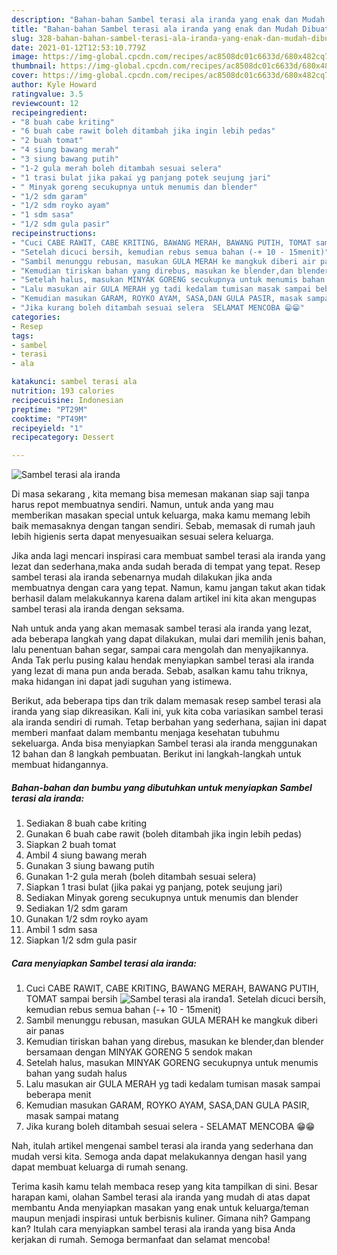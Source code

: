 ```yaml
---
description: "Bahan-bahan Sambel terasi ala iranda yang enak dan Mudah Dibuat"
title: "Bahan-bahan Sambel terasi ala iranda yang enak dan Mudah Dibuat"
slug: 328-bahan-bahan-sambel-terasi-ala-iranda-yang-enak-dan-mudah-dibuat
date: 2021-01-12T12:53:10.779Z
image: https://img-global.cpcdn.com/recipes/ac8508dc01c6633d/680x482cq70/sambel-terasi-ala-iranda-foto-resep-utama.jpg
thumbnail: https://img-global.cpcdn.com/recipes/ac8508dc01c6633d/680x482cq70/sambel-terasi-ala-iranda-foto-resep-utama.jpg
cover: https://img-global.cpcdn.com/recipes/ac8508dc01c6633d/680x482cq70/sambel-terasi-ala-iranda-foto-resep-utama.jpg
author: Kyle Howard
ratingvalue: 3.5
reviewcount: 12
recipeingredient:
- "8 buah cabe kriting"
- "6 buah cabe rawit boleh ditambah jika ingin lebih pedas"
- "2 buah tomat"
- "4 siung bawang merah"
- "3 siung bawang putih"
- "1-2 gula merah boleh ditambah sesuai selera"
- "1 trasi bulat jika pakai yg panjang potek seujung jari"
- " Minyak goreng secukupnya untuk menumis dan blender"
- "1/2 sdm garam"
- "1/2 sdm royko ayam"
- "1 sdm sasa"
- "1/2 sdm gula pasir"
recipeinstructions:
- "Cuci CABE RAWIT, CABE KRITING, BAWANG MERAH, BAWANG PUTIH, TOMAT sampai bersih"
- "Setelah dicuci bersih, kemudian rebus semua bahan (-+ 10 - 15menit)"
- "Sambil menunggu rebusan, masukan GULA MERAH ke mangkuk diberi air panas"
- "Kemudian tiriskan bahan yang direbus, masukan ke blender,dan blender bersamaan dengan MINYAK GORENG 5 sendok makan"
- "Setelah halus, masukan MINYAK GORENG secukupnya untuk menumis bahan yang sudah halus"
- "Lalu masukan air GULA MERAH yg tadi kedalam tumisan masak sampai beberapa menit"
- "Kemudian masukan GARAM, ROYKO AYAM, SASA,DAN GULA PASIR, masak sampai matang"
- "Jika kurang boleh ditambah sesuai selera  SELAMAT MENCOBA 😁😁"
categories:
- Resep
tags:
- sambel
- terasi
- ala

katakunci: sambel terasi ala 
nutrition: 193 calories
recipecuisine: Indonesian
preptime: "PT29M"
cooktime: "PT49M"
recipeyield: "1"
recipecategory: Dessert

---
```



![Sambel terasi ala iranda](https://img-global.cpcdn.com/recipes/ac8508dc01c6633d/680x482cq70/sambel-terasi-ala-iranda-foto-resep-utama.jpg)

Di masa  sekarang , kita memang bisa memesan makanan siap saji tanpa harus repot membuatnya sendiri. Namun, untuk anda yang mau memberikan masakan special untuk keluarga, maka kamu memang lebih baik memasaknya dengan tangan sendiri. Sebab, memasak di rumah jauh lebih higienis serta dapat menyesuaikan sesuai selera keluarga.

Jika anda lagi mencari inspirasi cara membuat sambel terasi ala iranda yang lezat dan sederhana,maka anda sudah berada di tempat yang tepat. Resep sambel terasi ala iranda  sebenarnya mudah dilakukan jika anda membuatnya dengan cara yang tepat. Namun, kamu jangan takut akan tidak berhasil dalam melakukannya 
karena dalam artikel ini kita akan mengupas sambel terasi ala iranda dengan seksama.  



Nah untuk anda yang akan memasak sambel terasi ala iranda yang lezat, ada beberapa langkah yang dapat dilakukan, mulai dari memilih jenis bahan, lalu penentuan bahan segar, sampai cara mengolah dan menyajikannya. Anda Tak perlu pusing kalau hendak menyiapkan sambel terasi ala iranda yang lezat di mana pun anda berada. Sebab, asalkan kamu  tahu triknya, maka hidangan ini dapat jadi suguhan yang istimewa.

Berikut, ada beberapa tips dan trik dalam memasak resep sambel terasi ala iranda yang siap dikreasikan. Kali ini, yuk kita coba variasikan sambel terasi ala iranda sendiri di rumah. Tetap berbahan yang sederhana, sajian ini dapat memberi manfaat dalam membantu menjaga kesehatan tubuhmu sekeluarga. Anda bisa menyiapkan Sambel terasi ala iranda menggunakan 12 bahan dan 8 langkah pembuatan. Berikut ini langkah-langkah untuk membuat hidangannya.

<!--inarticleads1-->

##### Bahan-bahan dan bumbu yang dibutuhkan untuk menyiapkan Sambel terasi ala iranda:

1. Sediakan 8 buah cabe kriting
1. Gunakan 6 buah cabe rawit (boleh ditambah jika ingin lebih pedas)
1. Siapkan 2 buah tomat
1. Ambil 4 siung bawang merah
1. Gunakan 3 siung bawang putih
1. Gunakan 1-2 gula merah (boleh ditambah sesuai selera)
1. Siapkan 1 trasi bulat (jika pakai yg panjang, potek seujung jari)
1. Sediakan  Minyak goreng secukupnya untuk menumis dan blender
1. Sediakan 1/2 sdm garam
1. Gunakan 1/2 sdm royko ayam
1. Ambil 1 sdm sasa
1. Siapkan 1/2 sdm gula pasir




<!--inarticleads2-->

##### Cara menyiapkan Sambel terasi ala iranda:

1. Cuci CABE RAWIT, CABE KRITING, BAWANG MERAH, BAWANG PUTIH, TOMAT sampai bersih
<img src="https://img-global.cpcdn.com/steps/d57398c199750c8a/160x128cq70/sambel-terasi-ala-iranda-langkah-memasak-1-foto.jpg" alt="Sambel terasi ala iranda">1. Setelah dicuci bersih, kemudian rebus semua bahan (-+ 10 - 15menit)
1. Sambil menunggu rebusan, masukan GULA MERAH ke mangkuk diberi air panas
1. Kemudian tiriskan bahan yang direbus, masukan ke blender,dan blender bersamaan dengan MINYAK GORENG 5 sendok makan
1. Setelah halus, masukan MINYAK GORENG secukupnya untuk menumis bahan yang sudah halus
1. Lalu masukan air GULA MERAH yg tadi kedalam tumisan masak sampai beberapa menit
1. Kemudian masukan GARAM, ROYKO AYAM, SASA,DAN GULA PASIR, masak sampai matang
1. Jika kurang boleh ditambah sesuai selera  - SELAMAT MENCOBA 😁😁




Nah, itulah artikel mengenai  sambel terasi ala iranda  yang sederhana dan mudah versi kita. Semoga anda dapat melakukannya dengan hasil yang dapat membuat keluarga di rumah senang. 

Terima kasih kamu telah membaca resep yang kita tampilkan di sini. Besar harapan kami, olahan  Sambel terasi ala iranda yang mudah di atas dapat membantu Anda menyiapkan masakan yang enak untuk keluarga/teman maupun menjadi inspirasi untuk berbisnis kuliner. Gimana nih? Gampang kan? Itulah cara menyiapkan sambel terasi ala iranda yang bisa Anda kerjakan di rumah. Semoga bermanfaat dan selamat mencoba!

